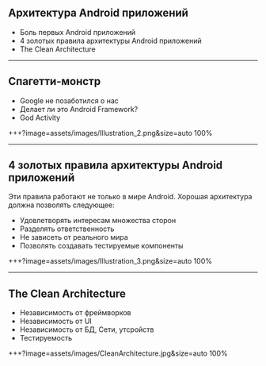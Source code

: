 
## Архитектура Android приложений

- Боль первых Android приложений
- 4 золотых правила архитектуры Android приложений
- The Clean Architecture

---

## Спагетти-монстр
- Google не позаботился о нас
- Делает ли это Android Framework?
- God Activity

+++?image=assets/images/Illustration_2.png&size=auto 100%

---

## 4 золотых правила архитектуры Android приложений

Эти правила работают не только в мире Android.
Хорошая архитектура должна позволять следующее:
- Удовлетворять интересам множества сторон
- Разделять ответственность
- Не зависеть от реального мира
- Позволять создавать тестируемые компоненты

+++?image=assets/images/Illustration_3.png&size=auto 100%

---

## The Clean Architecture

- Независимость от фреймворков
- Независимость от UI
- Независимость от БД, Сети, утсройств
- Тестируемость 

+++?image=assets/images/CleanArchitecture.jpg&size=auto 100%

